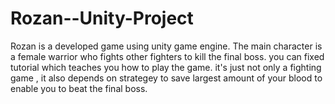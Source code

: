 # Rozan--Unity-Project
Rozan is a developed game using unity game engine. The main character is a female warrior who fights other fighters to kill the final boss.
you can fixed tutorial which teaches you how to play the game.
it's just not only a fighting game , it also depends on strategey to save largest amount of your blood to enable you to beat the final boss.

